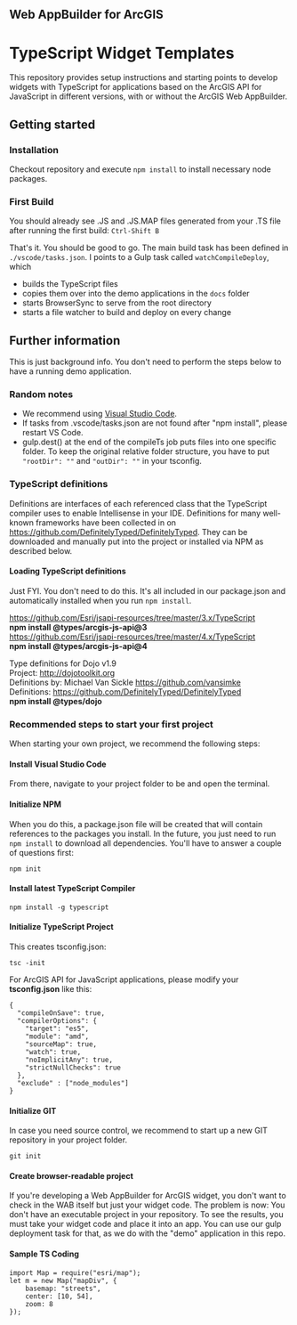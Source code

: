 ## Web AppBuilder for ArcGIS
# TypeScript Widget Templates
This repository provides setup instructions and starting points to develop widgets with TypeScript for applications based on the ArcGIS API for JavaScript in different versions, with or without the ArcGIS Web AppBuilder.

## Getting started
### Installation
Checkout repository and execute ```npm install``` to install necessary node packages.

### First Build
You should already see .JS and .JS.MAP files generated from your .TS file after running the first build: ```Ctrl-Shift B```

That's it. You should be good to go. The main build task has been defined in ```./vscode/tasks.json```. I points to a Gulp task called ```watchCompileDeploy```, which 
* builds the TypeScript files
* copies them over into the demo applications in the ```docs``` folder 
* starts BrowserSync to serve from the root directory
* starts a file watcher to build and deploy on every change


## Further information

This is just background info. You don't need to perform the steps below to have a running demo application.

### Random notes
* We recommend using [Visual Studio Code](https://code.visualstudio.com).
* If tasks from .vscode/tasks.json are not found after "npm install", please restart VS Code.
* gulp.dest() at the end of the compileTs job puts files into one specific folder. To keep the original relative folder structure, you have to put ```"rootDir": ""``` and ```"outDir": ""``` in your tsconfig. 


### TypeScript definitions
Definitions are interfaces of each referenced class that the TypeScript compiler uses to enable Intellisense in your IDE. Definitions for many well-known frameworks have been collected in on https://github.com/DefinitelyTyped/DefinitelyTyped. They can be downloaded and manually put into the project or installed via NPM as described below.

#### Loading TypeScript definitions
Just FYI. You don't need to do this. It's all included in our package.json and automatically installed when you run ```npm install```.

https://github.com/Esri/jsapi-resources/tree/master/3.x/TypeScript  
**npm install @types/arcgis-js-api@3**  
https://github.com/Esri/jsapi-resources/tree/master/4.x/TypeScript  
**npm install @types/arcgis-js-api@4**  

Type definitions for Dojo v1.9  
Project: http://dojotoolkit.org  
Definitions by: Michael Van Sickle <https://github.com/vansimke>  
Definitions: https://github.com/DefinitelyTyped/DefinitelyTyped  
**npm install @types/dojo**  



### Recommended steps to start your first project
When starting your own project, we recommend the following steps:

#### Install Visual Studio Code
From there, navigate to your project folder to be and open the terminal.

#### Initialize NPM
When you do this, a package.json file will be created that will contain references to the packages you install. In the future, you just need to run ```npm install``` to download all dependencies. You'll have to answer a couple of questions first:
```
npm init
```

#### Install latest TypeScript Compiler
```
npm install -g typescript
```

#### Initialize TypeScript Project
This creates tsconfig.json:
```
tsc -init
```

For ArcGIS API for JavaScript applications, please modify your **tsconfig.json** like this:
```
{
  "compileOnSave": true,
  "compilerOptions": {
    "target": "es5",
    "module": "amd",
    "sourceMap": true,
    "watch": true,
    "noImplicitAny": true,
    "strictNullChecks": true
  },
  "exclude" : ["node_modules"]
}
```

#### Initialize GIT
In case you need source control, we recommend to start up a new GIT repository in your project folder.
```
git init
```

#### Create browser-readable project
If you're developing a Web AppBuilder for ArcGIS widget, you don't want to check in the WAB itself but just your widget code. The problem is now: You don't have an executable project in your repository. To see the results, you must take your widget code and place it into an app. You can use our gulp deployment task for that, as we do with the "demo" application in this repo.

#### Sample TS Coding
```
import Map = require("esri/map");
let m = new Map("mapDiv", {
    basemap: "streets",
    center: [10, 54],
    zoom: 8
});
```